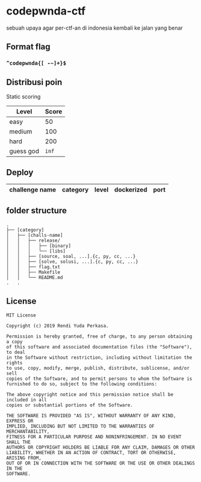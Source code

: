 # codepwnda-ctf
sebuah upaya agar per-ctf-an di indonesia kembali ke jalan yang benar

## Format flag
### `^codepwnda{[ -~]+}$` ###

## Distribusi poin
Static scoring

Level      | Score |
-----------|-------|
easy       |  50   |
medium     |  100  |
hard       |  200  | 
guess god  | `inf` |

## Deploy

challenge name         | category | level | dockerized | port |
-----------------------|----------|-------|------------|------|

## folder structure
```
.
├── [category]
│   ├── [challs-name]
│   │   ├── release/
│   │   │   ├── [binary]
│   │   │   └── [libs]
│   │   ├── [source, soal, ...].{c, py, cc, ...}
│   │   ├── [solve, solusi, ...].{c, py, cc, ...}
│   │   ├── flag.txt
│   │   ├── Makefile
│   │   └── README.md
.   .
```

## License
```
MIT License

Copyright (c) 2019 Rendi Yuda Perkasa.

Permission is hereby granted, free of charge, to any person obtaining a copy
of this software and associated documentation files (the "Software"), to deal
in the Software without restriction, including without limitation the rights
to use, copy, modify, merge, publish, distribute, sublicense, and/or sell
copies of the Software, and to permit persons to whom the Software is
furnished to do so, subject to the following conditions:

The above copyright notice and this permission notice shall be included in all
copies or substantial portions of the Software.

THE SOFTWARE IS PROVIDED "AS IS", WITHOUT WARRANTY OF ANY KIND, EXPRESS OR
IMPLIED, INCLUDING BUT NOT LIMITED TO THE WARRANTIES OF MERCHANTABILITY,
FITNESS FOR A PARTICULAR PURPOSE AND NONINFRINGEMENT. IN NO EVENT SHALL THE
AUTHORS OR COPYRIGHT HOLDERS BE LIABLE FOR ANY CLAIM, DAMAGES OR OTHER
LIABILITY, WHETHER IN AN ACTION OF CONTRACT, TORT OR OTHERWISE, ARISING FROM,
OUT OF OR IN CONNECTION WITH THE SOFTWARE OR THE USE OR OTHER DEALINGS IN THE
SOFTWARE.
```

